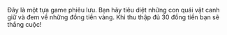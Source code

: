 Đây là một tựa game phiêu lưu. Bạn hãy tiêu diệt những con quái vật canh giữ và đem về những đồng tiền vàng. Khi thu thập đủ 30 đồng tiền bạn sẽ thắng cuộc!
